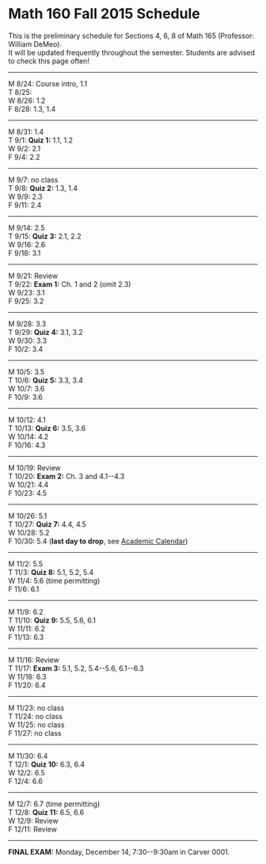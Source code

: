 
# Math 160 Fall 2015 Schedule

This is the preliminary schedule for Sections 4, 6, 8 of Math 165 
(Professor: William DeMeo).  
It will be updated frequently throughout the semester. 
Students are advised to check this page often!

---------------------------------------------------------
M 8/24: Course intro, 1.1  
T 8/25:   
W 8/26: 1.2  
F 8/28: 1.3, 1.4  
<!-- ;  **MLP Review 1: 1.1, 1.2**    -->

---------------------------------------------------------  
M 8/31: 1.4  
T 9/1: **Quiz 1:** 1.1, 1.2  
W 9/2: 2.1  
F 9/4: 2.2  

---------------------------------------------------------  
M 9/7: no class  
T 9/8: **Quiz 2:** 1.3, 1.4  
W 9/9: 2.3  
F 9/11: 2.4  

---------------------------------------------------------  
M 9/14: 2.5  
T 9/15: **Quiz 3:** 2.1, 2.2  
W 9/16: 2.6  
F 9/18: 3.1  

---------------------------------------------------------  
M 9/21: Review  
T 9/22: **Exam 1:** Ch. 1 and 2 (omit 2.3)  
W 9/23: 3.1  
F 9/25: 3.2  

---------------------------------------------------------  
M 9/28: 3.3  
T 9/29: **Quiz 4:** 3.1, 3.2  
W 9/30: 3.3  
F 10/2: 3.4  

---------------------------------------------------------  
M 10/5: 3.5  
T 10/6: **Quiz 5:** 3.3, 3.4  
W 10/7: 3.6  
F 10/9: 3.6  

---------------------------------------------------------  
M 10/12: 4.1  
T 10/13: **Quiz 6:** 3.5, 3.6  
W 10/14: 4.2  
F 10/16: 4.3  

---------------------------------------------------------  
M 10/19: Review  
T 10/20: **Exam 2:** Ch. 3 and 4.1--4.3  
W 10/21: 4.4  
F 10/23: 4.5  

---------------------------------------------------------  
M 10/26: 5.1  
T 10/27: **Quiz 7:** 4.4, 4.5  
W 10/28: 5.2  
F 10/30: 5.4  (**last day to drop**, see [Academic Calendar](http://registrar.iastate.edu/calendar/cal-fall5))

---------------------------------------------------------  
M 11/2: 5.5  
T 11/3: **Quiz 8:** 5.1, 5.2, 5.4  
W 11/4: 5.6 (time permitting)  
F 11/6: 6.1  

---------------------------------------------------------  
M 11/9: 6.2  
T 11/10: **Quiz 9:** 5.5, 5.6, 6.1  
W 11/11: 6.2  
F 11/13: 6.3  

---------------------------------------------------------  
M 11/16: Review  
T 11/17: **Exam 3:** 5.1, 5.2, 5.4--5.6, 6.1--6.3  
W 11/18: 6.3  
F 11/20: 6.4  

---------------------------------------------------------  
M 11/23: no class   
T 11/24: no class   
W 11/25: no class   
F 11/27: no class   

---------------------------------------------------------  
M 11/30: 6.4  
T 12/1: **Quiz 10:** 6.3, 6.4  
W 12/2: 6.5  
F 12/4: 6.6  

---------------------------------------------------------  
M 12/7: 6.7  (time permitting)   
T 12/8: **Quiz 11:** 6.5, 6.6  
W 12/9: Review  
F 12/11: Review  

---------------------------------------------------------  
**FINAL EXAM:** Monday, December 14, 7:30--9:30am in Carver 0001.

